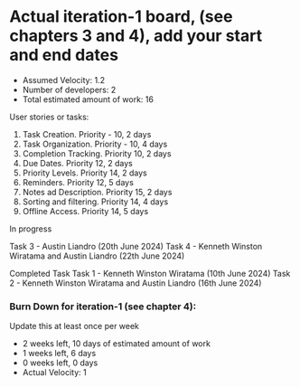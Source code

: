 # Actual iteration-1 board, (see chapters 3 and 4), add your start and end dates 
- Assumed Velocity: 1.2
- Number of developers: 2
- Total estimated amount of work: 16

User stories or tasks:

1. Task Creation. Priority - 10, 2 days
2. Task Organization. Priority - 10, 4 days
3. Completion Tracking. Priority 10, 2 days
4. Due Dates. Priority 12, 2 days
5. Priority Levels. Priority 14, 2 days
6. Reminders. Priority 12, 5 days   
7. Notes ad Description. Priority 15, 2 days
8. Sorting and filtering. Priority 14, 4 days
9. Offline Access. Priority 14, 5 days

In progress 

Task 3 - Austin Liandro (20th June 2024)
Task 4 - Kenneth Winston Wiratama and Austin Liandro (22th June 2024)

Completed Task 
Task 1 - Kenneth Winston Wiratama (10th June 2024)
Task 2 - Kenneth Winston Wiratama and Austin Liandro (16th June 2024)



### Burn Down for iteration-1 (see chapter 4):
Update this at least once per week
* 2 weeks left, 10 days of estimated amount of work 
* 1 weeks left, 6 days
* 0 weeks left, 0 days
* Actual Velocity: 1
